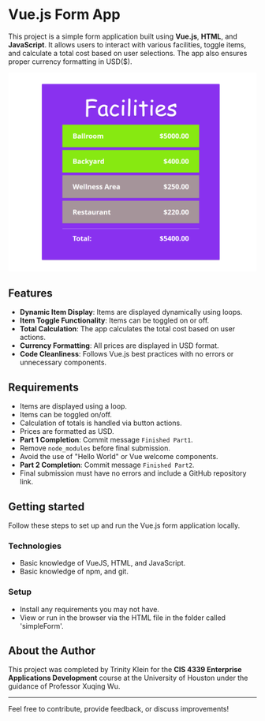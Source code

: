 # Vue.js Form App

This project is a simple form application built using **Vue.js**, **HTML**, and **JavaScript**. It allows users to interact with various facilities, toggle items, and calculate a total cost based on user selections. The app also ensures proper currency formatting in USD($).

![Screenshot](stock-1.png)

## Features
- **Dynamic Item Display**: Items are displayed dynamically using loops.
- **Item Toggle Functionality**: Items can be toggled on or off.
- **Total Calculation**: The app calculates the total cost based on user actions.
- **Currency Formatting**: All prices are displayed in USD format.
- **Code Cleanliness**: Follows Vue.js best practices with no errors or unnecessary components.

## Requirements
- Items are displayed using a loop.
- Items can be toggled on/off.
- Calculation of totals is handled via button actions.
- Prices are formatted as USD.
- **Part 1 Completion**: Commit message `Finished Part1`.
- Remove `node_modules` before final submission.
- Avoid the use of "Hello World" or Vue welcome components.
- **Part 2 Completion**: Commit message `Finished Part2`.
- Final submission must have no errors and include a GitHub repository link.

## Getting started
Follow these steps to set up and run the Vue.js form application locally.

### Technologies
- Basic knowledge of VueJS, HTML, and JavaScript.
- Basic knowledge of npm, and git.
### Setup
- Install any requirements you may not have.
- View or run in the browser via the HTML file in the folder called 'simpleForm'.

## About the Author
This project was completed by Trinity Klein for the **CIS 4339 Enterprise Applications Development** course at the University of Houston under the guidance of Professor Xuqing Wu. 

---

Feel free to contribute, provide feedback, or discuss improvements!
